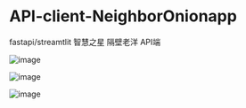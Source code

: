 # API-client-NeighborOnionapp
fastapi/streamtlit
智慧之星 隔壁老洋 API端

![image](https://user-images.githubusercontent.com/24285484/159653619-8a303787-85e7-4248-b9ce-30aa24b7e2a5.png)

![image](https://user-images.githubusercontent.com/24285484/159653681-0cfb5582-e587-4f41-b5ff-13397cc12fba.png)

![image](https://user-images.githubusercontent.com/24285484/159653754-baf7b05e-62f0-471f-badb-b5a1426b5bd8.png)

